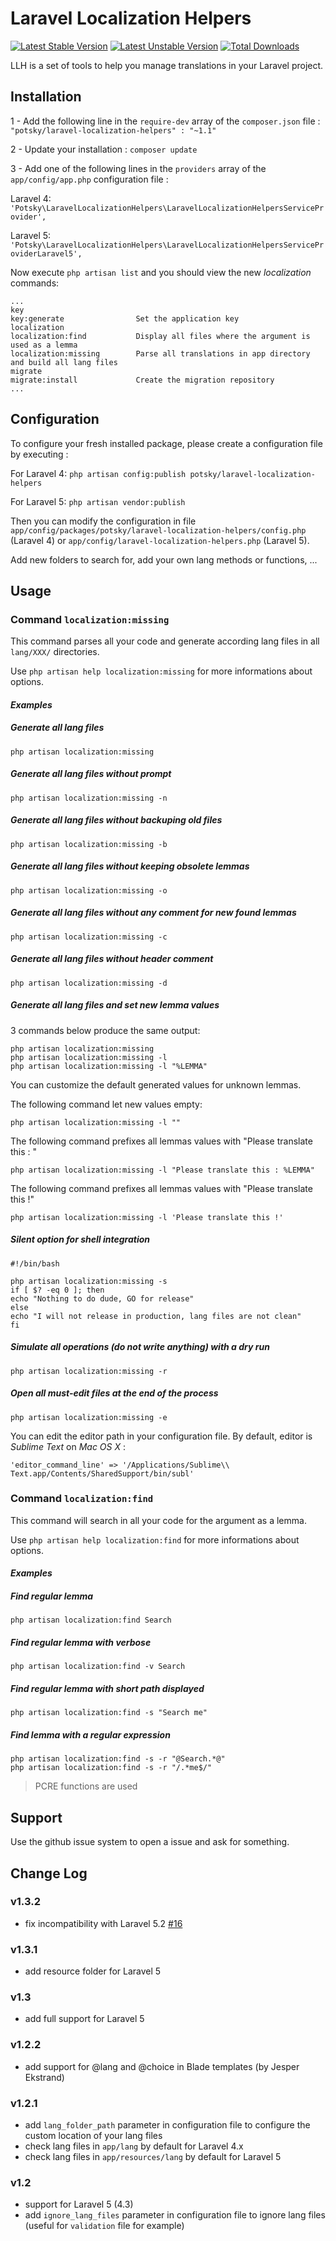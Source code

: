 Laravel Localization Helpers
============================

[![Latest Stable Version](https://poser.pugx.org/potsky/laravel-localization-helpers/v/stable.svg)](https://packagist.org/packages/potsky/laravel-localization-helpers)
[![Latest Unstable Version](https://poser.pugx.org/potsky/laravel-localization-helpers/v/unstable.svg)](https://packagist.org/packages/potsky/laravel-localization-helpers)
[![Total Downloads](https://poser.pugx.org/potsky/laravel-localization-helpers/downloads.svg)](https://packagist.org/packages/potsky/laravel-localization-helpers)



LLH is a set of tools to help you manage translations in your Laravel project.

## Installation

1 - Add the following line in the `require-dev` array of the `composer.json` file :  
`"potsky/laravel-localization-helpers" : "~1.1"`

2 - Update your installation : `composer update`

3 - Add one of the following lines in the `providers` array of the `app/config/app.php` configuration file :

Laravel 4: `'Potsky\LaravelLocalizationHelpers\LaravelLocalizationHelpersServiceProvider',`

Laravel 5: `'Potsky\LaravelLocalizationHelpers\LaravelLocalizationHelpersServiceProviderLaravel5',`


Now execute `php artisan list` and you should view the new *localization* commands:

```
...
key
key:generate                Set the application key
localization
localization:find           Display all files where the argument is used as a lemma
localization:missing        Parse all translations in app directory and build all lang files
migrate
migrate:install             Create the migration repository
...
```

## Configuration

To configure your fresh installed package, please create a configuration file by executing :

For Laravel 4: `php artisan config:publish potsky/laravel-localization-helpers`

For Laravel 5: `php artisan vendor:publish`

Then you can modify the configuration in file `app/config/packages/potsky/laravel-localization-helpers/config.php` (Laravel 4) or `app/config/laravel-localization-helpers.php` (Laravel 5).

Add new folders to search for, add your own lang methods or functions, ...

## Usage

### Command `localization:missing`

This command parses all your code and generate according lang files in all `lang/XXX/` directories.

Use `php artisan help localization:missing` for more informations about options.

#### *Examples*

##### Generate all lang files

```
php artisan localization:missing
```

##### Generate all lang files without prompt

```
php artisan localization:missing -n
```

##### Generate all lang files without backuping old files

```
php artisan localization:missing -b
```

##### Generate all lang files without keeping obsolete lemmas

```
php artisan localization:missing -o
```

##### Generate all lang files without any comment for new found lemmas

```
php artisan localization:missing -c
```

##### Generate all lang files without header comment

```
php artisan localization:missing -d
```

##### Generate all lang files and set new lemma values

3 commands below produce the same output:
```
php artisan localization:missing
php artisan localization:missing -l
php artisan localization:missing -l "%LEMMA"
```

You can customize the default generated values for unknown lemmas.

The following command let new values empty:

```
php artisan localization:missing -l ""
```

The following command prefixes all lemmas values with "Please translate this : "

```
php artisan localization:missing -l "Please translate this : %LEMMA"
```

The following command prefixes all lemmas values with "Please translate this !"

```
php artisan localization:missing -l 'Please translate this !'
```

##### Silent option for shell integration

```
#!/bin/bash

php artisan localization:missing -s
if [ $? -eq 0 ]; then
echo "Nothing to do dude, GO for release"
else
echo "I will not release in production, lang files are not clean"
fi
```

##### Simulate all operations (do not write anything) with a dry run

```
php artisan localization:missing -r
```

##### Open all must-edit files at the end of the process

```
php artisan localization:missing -e
```

You can edit the editor path in your configuration file. By default, editor is *Sublime Text* on *Mac OS X* :

```
'editor_command_line' => '/Applications/Sublime\\ Text.app/Contents/SharedSupport/bin/subl'
```

### Command `localization:find`

This command will search in all your code for the argument as a lemma.

Use `php artisan help localization:find` for more informations about options.

#### *Examples*

##### Find regular lemma

```
php artisan localization:find Search
```

##### Find regular lemma with verbose

```
php artisan localization:find -v Search
```

##### Find regular lemma with short path displayed

```
php artisan localization:find -s "Search me"
```

##### Find lemma with a regular expression

```
php artisan localization:find -s -r "@Search.*@"
php artisan localization:find -s -r "/.*me$/"
```

> PCRE functions are used

## Support

Use the github issue system to open a issue and ask for something.

## Change Log

### v1.3.2

- fix incompatibility with Laravel 5.2 [#16](https://github.com/potsky/laravel-localization-helpers/issues/16)

### v1.3.1

- add resource folder for Laravel 5

### v1.3

- add full support for Laravel 5

### v1.2.2

- add support for @lang and @choice in Blade templates (by Jesper Ekstrand)

### v1.2.1

- add `lang_folder_path` parameter in configuration file to configure the custom location of your lang files
- check lang files in `app/lang` by default for Laravel 4.x
- check lang files in `app/resources/lang` by default for Laravel 5

### v1.2

- support for Laravel 5 (4.3)
- add `ignore_lang_files` parameter in configuration file to ignore lang files (useful for `validation` file for example)

